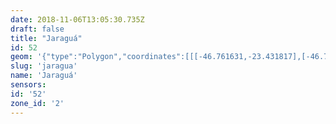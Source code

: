 ```yaml
---
date: 2018-11-06T13:05:30.735Z
draft: false
title: "Jaraguá"
id: 52
geom: '{"type":"Polygon","coordinates":[[[-46.761631,-23.431817],[-46.761834,-23.432378],[-46.761737,-23.432726],[-46.761852,-23.433146],[-46.761974,-23.43329],[-46.762173,-23.433386],[-46.76234,-23.433626],[-46.762688,-23.433564],[-46.762978,-23.433748],[-46.763141,-23.434053],[-46.763365,-23.43404],[-46.763645,-23.434566],[-46.763597,-23.434808],[-46.763666,-23.435141],[-46.763753,-23.43526],[-46.764249,-23.435546],[-46.764708,-23.436508],[-46.764312,-23.437097],[-46.764394,-23.437585],[-46.764664,-23.437725],[-46.764893,-23.438044],[-46.764799,-23.438578],[-46.764917,-23.438788],[-46.764916,-23.439073],[-46.76503,-23.439352],[-46.765119,-23.440038],[-46.764812,-23.441236],[-46.764786,-23.441556],[-46.764917,-23.441983],[-46.764842,-23.442304],[-46.764905,-23.442836],[-46.764838,-23.4432],[-46.765124,-23.443496],[-46.765247,-23.443504],[-46.765342,-23.443585],[-46.765468,-23.443873],[-46.765635,-23.444011],[-46.765744,-23.444368],[-46.766034,-23.444465],[-46.766123,-23.444581],[-46.766415,-23.445354],[-46.766369,-23.445607],[-46.765973,-23.446225],[-46.765921,-23.446573],[-46.765979,-23.446777],[-46.76643,-23.447138],[-46.766987,-23.447331],[-46.767624,-23.448004],[-46.768317,-23.448334],[-46.768695,-23.448588],[-46.769168,-23.448708],[-46.769356,-23.44893],[-46.769503,-23.449329],[-46.769555,-23.44984],[-46.769854,-23.450339],[-46.769528,-23.451136],[-46.769565,-23.451414],[-46.77006,-23.452712],[-46.770178,-23.453269],[-46.770465,-23.45355],[-46.770762,-23.454018],[-46.771666,-23.453481],[-46.775481,-23.454452],[-46.775315,-23.465843],[-46.775721,-23.467144],[-46.775813,-23.467692],[-46.775783,-23.468771],[-46.775611,-23.469422],[-46.77536,-23.469598],[-46.775238,-23.469971],[-46.774891,-23.470445],[-46.774789,-23.471428],[-46.774856,-23.471829],[-46.77518,-23.472699],[-46.772121,-23.473919],[-46.77162,-23.474222],[-46.771024,-23.474774],[-46.770448,-23.47565],[-46.770188,-23.476474],[-46.770158,-23.477434],[-46.770399,-23.478405],[-46.769796,-23.478425],[-46.769628,-23.478018],[-46.768966,-23.47804],[-46.768199,-23.476898],[-46.768048,-23.476772],[-46.766736,-23.476463],[-46.766073,-23.476432],[-46.764323,-23.47445],[-46.763861,-23.474076],[-46.763562,-23.473945],[-46.762834,-23.473932],[-46.761848,-23.4737],[-46.761087,-23.473348],[-46.760402,-23.472791],[-46.759796,-23.47281],[-46.758969,-23.473087],[-46.758398,-23.473028],[-46.757562,-23.473197],[-46.756761,-23.473151],[-46.756363,-23.47322],[-46.754939,-23.473666],[-46.754413,-23.473737],[-46.75325,-23.473207],[-46.753417,-23.472624],[-46.753132,-23.469666],[-46.752927,-23.469473],[-46.752689,-23.469359],[-46.752666,-23.469253],[-46.752439,-23.469339],[-46.751828,-23.469252],[-46.751321,-23.468494],[-46.750765,-23.467858],[-46.750731,-23.467573],[-46.750914,-23.467236],[-46.749781,-23.466416],[-46.749331,-23.466225],[-46.749191,-23.466097],[-46.747966,-23.465882],[-46.747756,-23.46571],[-46.747227,-23.465624],[-46.745629,-23.465692],[-46.745856,-23.466609],[-46.745817,-23.467606],[-46.745606,-23.468324],[-46.745081,-23.469193],[-46.741718,-23.466756],[-46.740529,-23.465652],[-46.740031,-23.465266],[-46.736246,-23.462538],[-46.719077,-23.458113],[-46.719334,-23.45738],[-46.719444,-23.45723],[-46.71967,-23.457134],[-46.720274,-23.45711],[-46.720468,-23.457011],[-46.720588,-23.456837],[-46.72061,-23.456512],[-46.720545,-23.456068],[-46.720153,-23.454391],[-46.719905,-23.454046],[-46.719049,-23.453598],[-46.71886,-23.453286],[-46.718809,-23.452954],[-46.718617,-23.452818],[-46.717885,-23.452592],[-46.71753,-23.452315],[-46.717398,-23.452133],[-46.716569,-23.451893],[-46.716032,-23.451544],[-46.715845,-23.451151],[-46.715814,-23.450673],[-46.714662,-23.45079],[-46.714398,-23.450882],[-46.714101,-23.451083],[-46.711944,-23.453861],[-46.711887,-23.454106],[-46.71216,-23.454527],[-46.712109,-23.454533],[-46.711823,-23.454445],[-46.711468,-23.454138],[-46.711129,-23.453736],[-46.710789,-23.453164],[-46.710322,-23.452745],[-46.710157,-23.452682],[-46.709751,-23.452725],[-46.709366,-23.452674],[-46.709021,-23.452484],[-46.708641,-23.452404],[-46.708368,-23.452043],[-46.708031,-23.451973],[-46.707731,-23.45162],[-46.707223,-23.451353],[-46.707376,-23.451044],[-46.70722,-23.450759],[-46.707236,-23.450509],[-46.707181,-23.450396],[-46.706722,-23.450067],[-46.70664,-23.4499],[-46.706507,-23.448271],[-46.706393,-23.447694],[-46.70643,-23.447458],[-46.70656,-23.447223],[-46.706431,-23.446996],[-46.706544,-23.446701],[-46.70633,-23.446364],[-46.706324,-23.44606],[-46.706755,-23.445496],[-46.707252,-23.444993],[-46.707526,-23.444857],[-46.707956,-23.444754],[-46.708047,-23.444517],[-46.708171,-23.444425],[-46.708822,-23.444366],[-46.709199,-23.444142],[-46.70954,-23.444053],[-46.710271,-23.443492],[-46.710482,-23.443401],[-46.711405,-23.442377],[-46.711829,-23.441038],[-46.711787,-23.440993],[-46.711848,-23.440971],[-46.711813,-23.44059],[-46.711676,-23.440322],[-46.711291,-23.439891],[-46.710637,-23.439396],[-46.710007,-23.439183],[-46.709351,-23.439151],[-46.709231,-23.43905],[-46.709113,-23.439072],[-46.708812,-23.438944],[-46.708656,-23.438676],[-46.708368,-23.438491],[-46.708157,-23.437446],[-46.707671,-23.437105],[-46.707532,-23.437225],[-46.707503,-23.437473],[-46.707436,-23.437552],[-46.706278,-23.437256],[-46.706145,-23.437349],[-46.705252,-23.437563],[-46.704662,-23.438053],[-46.704021,-23.43832],[-46.703485,-23.438397],[-46.703222,-23.438357],[-46.703416,-23.436872],[-46.703343,-23.435063],[-46.702893,-23.431484],[-46.703082,-23.430085],[-46.703056,-23.429675],[-46.70334,-23.428493],[-46.703389,-23.427139],[-46.703508,-23.426952],[-46.703582,-23.426585],[-46.703581,-23.424986],[-46.703672,-23.423212],[-46.703608,-23.422792],[-46.703424,-23.422551],[-46.703262,-23.422469],[-46.702215,-23.42226],[-46.700876,-23.422227],[-46.700715,-23.422179],[-46.700907,-23.420755],[-46.701207,-23.420172],[-46.701308,-23.419767],[-46.701312,-23.41903],[-46.701437,-23.418057],[-46.701824,-23.417534],[-46.702053,-23.417383],[-46.70293,-23.417291],[-46.704064,-23.4169],[-46.70465,-23.416834],[-46.705349,-23.41704],[-46.706062,-23.417146],[-46.706357,-23.416996],[-46.706498,-23.416679],[-46.706872,-23.416407],[-46.707641,-23.416432],[-46.70818,-23.416567],[-46.708277,-23.416654],[-46.708426,-23.417482],[-46.708488,-23.419132],[-46.708724,-23.420907],[-46.708782,-23.42116],[-46.708946,-23.421347],[-46.709744,-23.421512],[-46.71053,-23.421494],[-46.710881,-23.421433],[-46.711122,-23.421282],[-46.711373,-23.421226],[-46.711691,-23.421322],[-46.711974,-23.421558],[-46.713102,-23.421708],[-46.714304,-23.421684],[-46.715261,-23.42177],[-46.716481,-23.422197],[-46.716687,-23.422366],[-46.716736,-23.422781],[-46.716952,-23.42346],[-46.716802,-23.42415],[-46.716833,-23.424421],[-46.717199,-23.424941],[-46.717712,-23.425175],[-46.717871,-23.425536],[-46.717997,-23.425675],[-46.718065,-23.426133],[-46.718139,-23.426237],[-46.718315,-23.42632],[-46.718815,-23.426379],[-46.719197,-23.426604],[-46.719986,-23.426648],[-46.720447,-23.426755],[-46.721573,-23.427273],[-46.722077,-23.42743],[-46.722625,-23.427517],[-46.723068,-23.427466],[-46.723212,-23.427299],[-46.723245,-23.427062],[-46.723124,-23.426925],[-46.723208,-23.426849],[-46.723292,-23.426395],[-46.723417,-23.426227],[-46.723608,-23.426106],[-46.724019,-23.425384],[-46.724229,-23.425379],[-46.724327,-23.42528],[-46.724299,-23.425089],[-46.724161,-23.424926],[-46.724156,-23.42482],[-46.724364,-23.4248],[-46.724403,-23.424738],[-46.72444,-23.423976],[-46.723843,-23.423813],[-46.723817,-23.42349],[-46.72309,-23.423387],[-46.723789,-23.422932],[-46.724482,-23.422804],[-46.724693,-23.422845],[-46.724895,-23.4227],[-46.725108,-23.42269],[-46.725339,-23.42277],[-46.726292,-23.42333],[-46.726689,-23.423434],[-46.727153,-23.423434],[-46.727568,-23.4233],[-46.72783,-23.423124],[-46.728584,-23.42215],[-46.728691,-23.42211],[-46.729208,-23.422387],[-46.729362,-23.422635],[-46.728885,-23.424288],[-46.728915,-23.424518],[-46.729048,-23.424653],[-46.729214,-23.424476],[-46.729614,-23.423608],[-46.730013,-23.423288],[-46.730092,-23.423012],[-46.732339,-23.421434],[-46.733534,-23.420858],[-46.734822,-23.420581],[-46.735603,-23.420256],[-46.735801,-23.420298],[-46.736151,-23.420684],[-46.736324,-23.420735],[-46.736856,-23.420558],[-46.737748,-23.420635],[-46.738238,-23.420396],[-46.738409,-23.420418],[-46.738899,-23.420609],[-46.739134,-23.420794],[-46.739581,-23.420944],[-46.739842,-23.421232],[-46.739992,-23.421299],[-46.740243,-23.421258],[-46.740401,-23.421127],[-46.740986,-23.421192],[-46.74163,-23.4216],[-46.742186,-23.421699],[-46.742827,-23.421669],[-46.743241,-23.421428],[-46.743212,-23.421934],[-46.743267,-23.422056],[-46.743867,-23.422299],[-46.743963,-23.42227],[-46.744139,-23.422484],[-46.744492,-23.422628],[-46.744627,-23.422912],[-46.7448,-23.422981],[-46.744973,-23.423144],[-46.745141,-23.42351],[-46.745096,-23.423753],[-46.745391,-23.423996],[-46.745459,-23.424125],[-46.745641,-23.424216],[-46.746035,-23.424711],[-46.746322,-23.42466],[-46.746323,-23.424737],[-46.746202,-23.42484],[-46.746371,-23.424931],[-46.746745,-23.4248],[-46.747121,-23.424913],[-46.747349,-23.425184],[-46.747495,-23.425726],[-46.747418,-23.426142],[-46.747559,-23.426362],[-46.747754,-23.427155],[-46.747978,-23.427448],[-46.747852,-23.427611],[-46.747668,-23.427671],[-46.747707,-23.428171],[-46.74765,-23.428629],[-46.747804,-23.42874],[-46.747885,-23.428615],[-46.748092,-23.429014],[-46.748363,-23.429137],[-46.748266,-23.429228],[-46.748017,-23.429293],[-46.747946,-23.42942],[-46.748018,-23.42965],[-46.747428,-23.430183],[-46.747658,-23.430412],[-46.747818,-23.430393],[-46.747859,-23.430438],[-46.747938,-23.431001],[-46.755656,-23.431594],[-46.759227,-23.431688],[-46.761631,-23.431817]]]}'
slug: 'jaragua'
name: 'Jaraguá'
sensors:
id: '52'
zone_id: '2'
---
```

		
